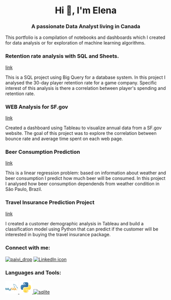 <h1 align="center">Hi 👋, I'm Elena</h1>
<h3 align="center">A passionate Data Analyst living in Canada</h3>

This portfolio is a compilation of notebooks and dashboards which I created for data analysis or for exploration of machine learning algorithms.

### Retention rate analysis with SQL and Sheets.

[link](https://github.com/Fedotova-Elena/ProjectOne) 

This is a SQL project using Big Query for a database system.
In this project I analysed the 30-day player retention rate for a game company. 
Specific interest of this analysis is there a correlation between player's spending and retention rate. 

### WEB Analysis for SF.gov

[link](https://github.com/Fedotova-Elena/DataProtfolio/tree/main/Tableau%20Project) 

Created a dashboard using Tableau to visualize annual data from a SF.gov website. 
The goal of this project was to explore the correlation between bounce rate and average time spent on each web page.

### Beer Consumption Prediction

[link](https://github.com/Fedotova-Elena/DataProtfolio/tree/main/Beer%20Consumption%20project) 

This is a linear regression problem: based on information about weather and beer consumption I predict how much beer will be consumed.
In this project I analysed how beer consumption dependends from weather condition in São Paulo, Brazil.

### Travel Insurance Prediction Project

[link](https://github.com/Fedotova-Elena/DataProtfolio/tree/main/Capstone%20Project)

I created a customer demographic analysis in Tableau and build a classification model using Python that can predict if the customer will be interested in buying the travel insurance package.

<h3 align="left">Connect with me:</h3>
<p align="left">
<a href="https://twitter.com/paivi_drop" target="blank"><img align="center" src="https://raw.githubusercontent.com/rahuldkjain/github-profile-readme-generator/master/src/images/icons/Social/twitter.svg" alt="paivi_drop" height="30" width="40" /></a>
<a href="https://linkedin.com/in/elena-fedotova-8444bb114/" target="_blank" rel="noopener"><img src="https://icon.signature.email/social/linkedin-square-small-0077b5-FFFFFF.png" alt="LinkedIn icon" width="40" height="30" border="0" valign="bottom"/></a>&nbsp;
</p>

<h3 align="left">Languages and Tools:</h3>
<p align="left"> <a href="https://www.mysql.com/" target="_blank" rel="noreferrer"> <img src="https://raw.githubusercontent.com/devicons/devicon/master/icons/mysql/mysql-original-wordmark.svg" alt="mysql" width="40" height="40"/> </a> <a href="https://www.python.org" target="_blank" rel="noreferrer"> <img src="https://raw.githubusercontent.com/devicons/devicon/master/icons/python/python-original.svg" alt="python" width="40" height="40"/> </a> <a href="https://www.sqlite.org/" target="_blank" rel="noreferrer"> <img src="https://www.vectorlogo.zone/logos/sqlite/sqlite-icon.svg" alt="sqlite" width="40" height="40"/> </a> </p>

